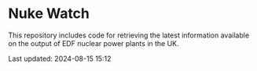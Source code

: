 # Nuke Watch

This repository includes code for retrieving the latest information available on the output of EDF nuclear power plants in the UK.

Last updated: 2024-08-15 15:12